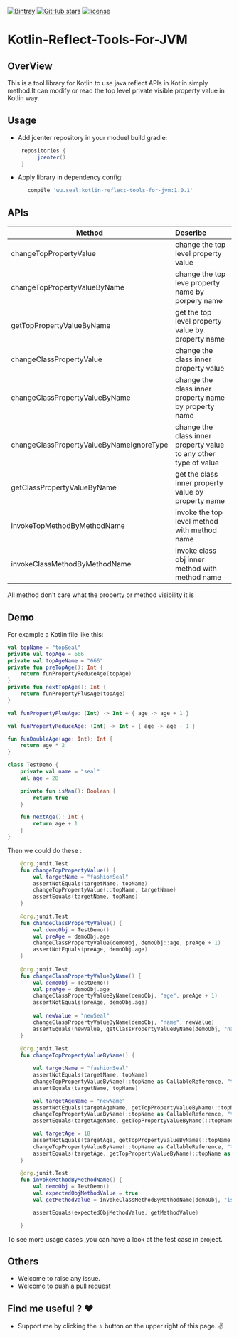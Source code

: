 [![Bintray](https://img.shields.io/bintray/v/wusealking/maven/wu.seal.jvm.kotlinreflecttools.svg)](https://bintray.com/wusealking/maven/wu.seal.jvm.kotlinreflecttools#)
[![GitHub stars](https://img.shields.io/github/stars/wuseal/Kotlin-Reflect-Tools-For-JVM.svg?style=social&label=Stars&style=plastic)](https://github.com/wuseal/JsonToKotlinClass/stargazers)
[![license](https://img.shields.io/github/license/wuseal/Kotlin-Reflect-Tools-For-JVM.svg)](https://github.com/wuseal/JsonToKotlinClass/blob/master/LICENSE)
# Kotlin-Reflect-Tools-For-JVM

## OverView
This is a tool library for Kotlin to use java reflect APIs in Kotlin simply method.It can modify or read the top level private visible property value in Kotlin way.
 
 ## Usage
 * Add jcenter repository in your moduel build gradle:
   ```groovy
    repositories {
         jcenter()
    }
    ```
    
 * Apply library in dependency config:
 
    ```groovy
       compile 'wu.seal:kotlin-reflect-tools-for-jvm:1.0.1'
    ```
    
## APIs

|Method         | Describe          |
| ------------- |:-------------| 
|changeTopPropertyValue | change the top level property value |
| changeTopPropertyValueByName | change the top leve property name by porpery name     |
| getTopPropertyValueByName | get the top level property value by property name     |
|changeClassPropertyValue| change the class inner property value      | 
| changeClassPropertyValueByName | change the class inner property name by property name     |
| changeClassPropertyValueByNameIgnoreType | change the class inner property value to any other type of value     |
| getClassPropertyValueByName | get the class inner property value by property name   |
| invokeTopMethodByMethodName | invoke the top level method with method name     |
| invokeClassMethodByMethodName | invoke class obj inner method with method name     |

All method don't care what the property or method visibility it is 

## Demo
For example a Kotlin file like this:
```kotlin
val topName = "topSeal"
private val topAge = 666
private val topAgeName = "666"
private fun preTopAge(): Int {
    return funPropertyReduceAge(topAge)
}
private fun nextTopAge(): Int {
    return funPropertyPlusAge(topAge)
}

val funPropertyPlusAge: (Int) -> Int = { age -> age + 1 }

val funPropertyReduceAge: (Int) -> Int = { age -> age - 1 }

fun funDoubleAge(age: Int): Int {
    return age * 2
}

class TestDemo {
    private val name = "seal"
    val age = 28

    private fun isMan(): Boolean {
        return true
    }

    fun nextAge(): Int {
        return age + 1
    }
}
```
Then we could do these :
```kotlin
    @org.junit.Test
    fun changeTopPropertyValue() {
        val targetName = "fashionSeal"
        assertNotEquals(targetName, topName)
        changeTopPropertyValue(::topName, targetName)
        assertEquals(targetName, topName)
    }
    
    @org.junit.Test
    fun changeClassPropertyValue() {
        val demoObj = TestDemo()
        val preAge = demoObj.age
        changeClassPropertyValue(demoObj, demoObj::age, preAge + 1)
        assertNotEquals(preAge, demoObj.age)
    }
    
    @org.junit.Test
    fun changeClassPropertyValueByName() {
        val demoObj = TestDemo()
        val preAge = demoObj.age
        changeClassPropertyValueByName(demoObj, "age", preAge + 1)
        assertNotEquals(preAge, demoObj.age)
    
        val newValue = "newSeal"
        changeClassPropertyValueByName(demoObj, "name", newValue)
        assertEquals(newValue, getClassPropertyValueByName(demoObj, "name"))
    }
    
    @org.junit.Test
    fun changeTopPropertyValueByName() {

        val targetName = "fashionSeal"
        assertNotEquals(targetName, topName)
        changeTopPropertyValueByName(::topName as CallableReference, "topName", targetName)
        assertEquals(targetName, topName)

        val targetAgeName = "newName"
        assertNotEquals(targetAgeName, getTopPropertyValueByName(::topName as CallableReference, "topAgeName"))
        changeTopPropertyValueByName(::topName as CallableReference, "topAgeName", targetAgeName)
        assertEquals(targetAgeName, getTopPropertyValueByName(::topName as CallableReference, "topAgeName"))

        val targetAge = 18
        assertNotEquals(targetAge, getTopPropertyValueByName(::topName as CallableReference, "topAge"))
        changeTopPropertyValueByName(::topName as CallableReference, "topAge", targetAge)
        assertEquals(targetAge, getTopPropertyValueByName(::topName as CallableReference, "topAge"))
    }
    
    @org.junit.Test
    fun invokeMethodByMethodName() {
        val demoObj = TestDemo()
        val expectedObjMethodValue = true
        val getMethodValue = invokeClassMethodByMethodName(demoObj, "isMan")

        assertEquals(expectedObjMethodValue, getMethodValue)

    }

```

To see more usage cases ,you can have a look at the test case in project.

## Others
* Welcome to raise any issue.
* Welcome to push a pull request 


## Find me useful ? :heart:
* Support me by clicking the :star: button on the upper right of this page. :v:
